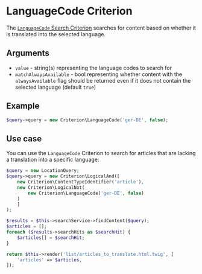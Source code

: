 # LanguageCode Criterion

The [`LanguageCode` Search Criterion](https://github.com/ezsystems/ezpublish-kernel/blob/v8.0.0-beta3/eZ/Publish/API/Repository/Values/Content/Query/Criterion/Location.php)
searches for content based on whether it is translated into the selected language.

## Arguments

- `value` - string(s) representing the language codes to search for
- `matchAlwaysAvailable` - bool representing whether content with the `alwaysAvailable` flag
should be returned even if it does not contain the selected language (default `true`)

## Example

``` php
$query->query = new Criterion\LanguageCode('ger-DE', false);
```

## Use case

You can use the `LanguageCode` Criterion to search for articles that are lacking a translation
into a specific language:

``` php hl_lines="5"
$query = new LocationQuery;
$query->query = new Criterion\LogicalAnd([
    new Criterion\ContentTypeIdentifier('article'),
    new Criterion\LogicalNot(
        new Criterion\LanguageCode('ger-DE', false)
    )
    ]
);

$results = $this->searchService->findContent($query);
$articles = [];
foreach ($results->searchHits as $searchHit) {
    $articles[] = $searchHit;
}

return $this->render('list/articles_to_translate.html.twig', [
    'articles' => $articles,
]);
```
